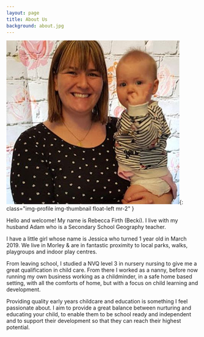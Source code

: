 ```yaml
---
layout: page
title: About Us
background: about.jpg
---
```


![Jessica and Becki!](/img/about-profile.jpg){: class="img-profile img-thumbnail float-left mr-2" }

Hello and welcome! My name is Rebecca Firth (Becki). I live with my husband Adam who is a Secondary School Geography teacher.

I have a little girl whose name is Jessica who turned 1 year old in March 2019. We live in Morley & are in fantastic proximity to local parks, walks, playgroups and indoor play centres.

From leaving school, I studied a NVQ level 3 in nursery nursing to give me a great qualification in child care. From there I worked as a nanny, before now running my own business working as a childminder, in a safe home based setting, with all the comforts of home, but with a focus on child learning and development.

Providing quality early years childcare and education is something I feel passionate about. I aim to provide a great balance between nurturing and educating your child, to enable them to be school ready and independent and to support their development so that they can reach their highest potential.
